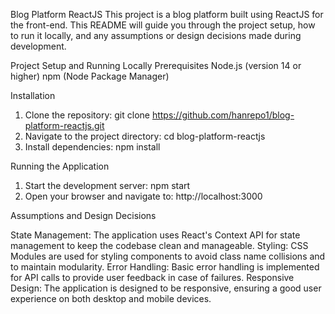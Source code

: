 Blog Platform ReactJS
This project is a blog platform built using ReactJS for the front-end. This README will guide you through the project setup, how to run it locally, and any assumptions or design decisions made during development.

Project Setup and Running Locally
Prerequisites
Node.js (version 14 or higher)
npm (Node Package Manager)



Installation

1. Clone the repository:
   git clone https://github.com/hanrepo1/blog-platform-reactjs.git
2. Navigate to the project directory:
   cd blog-platform-reactjs
3. Install dependencies:
   npm install

Running the Application

1. Start the development server:
   npm start
2. Open your browser and navigate to:
   http://localhost:3000



Assumptions and Design Decisions

State Management: The application uses React's Context API for state management to keep the codebase clean and manageable.
Styling: CSS Modules are used for styling components to avoid class name collisions and to maintain modularity.
Error Handling: Basic error handling is implemented for API calls to provide user feedback in case of failures.
Responsive Design: The application is designed to be responsive, ensuring a good user experience on both desktop and mobile devices.
